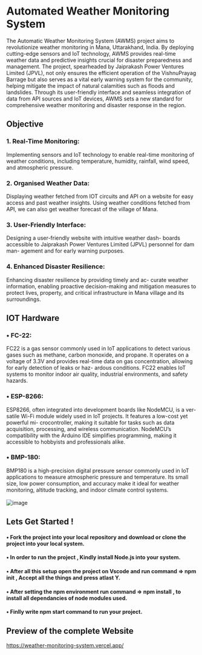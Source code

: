 # Automated Weather Monitoring System

The Automatic Weather Monitoring System (AWMS) project aims to revolutionize weather monitoring in Mana, Uttarakhand, India. By deploying cutting-edge sensors and IoT technology, AWMS provides real-time weather data and predictive insights crucial for disaster preparedness and management. The project, spearheaded by Jaiprakash Power Ventures Limited (JPVL), not only ensures the efficient operation of the VishnuPrayag Barrage but also serves as a vital early warning system for the community, helping mitigate the impact of natural calamities such as floods and landslides. Through its user-friendly interface and seamless integration of data from API sources and IoT devices, AWMS sets a new standard for comprehensive weather monitoring and disaster response in the region.

## Objective
### 1. Real-Time Monitoring:   
Implementing sensors and IoT technology to enable real-time monitoring of weather conditions, including temperature, humidity, rainfall, wind speed, and atmospheric pressure.   
### 2. Organised Weather Data:    
Displaying weather fetched from IOT circuits and API on a website for easy access and past weather insights. Using weather conditions fetched from API, we can also get weather forecast of the village of Mana.   
### 3. User-Friendly Interface:    
Designing a user-friendly website with intuitive weather dash- boards accessible to Jaiprakash Power Ventures Limited (JPVL) personnel for dam man- agement and for early warning purposes.   
### 4. Enhanced Disaster Resilience:   
Enhancing disaster resilience by providing timely and ac- curate weather information, enabling proactive decision-making and mitigation measures to protect lives, property, and critical infrastructure in Mana village and its surroundings.  

## IOT Hardware
### • FC-22:
FC22 is a gas sensor commonly used in IoT applications to detect various gases such as methane, carbon monoxide, and propane. It operates on a voltage of 3.3V and provides real-time data on gas concentration, allowing for early detection of leaks or haz- ardous conditions. FC22 enables IoT systems to monitor indoor air quality, industrial environments, and safety hazards.
### • ESP-8266: 
ESP8266, often integrated into development boards like NodeMCU, is a ver- satile Wi-Fi module widely used in IoT projects. It features a low-cost yet powerful mi- crocontroller, making it suitable for tasks such as data acquisition, processing, and wireless communication. NodeMCU’s compatibility with the Arduino IDE simplifies programming, making it accessible to hobbyists and professionals alike.
### • BMP-180: 
BMP180 is a high-precision digital pressure sensor commonly used in IoT applications to measure atmospheric pressure and temperature. Its small size, low power consumption, and accuracy make it ideal for weather monitoring, altitude tracking, and indoor climate control systems.
<br></br>
![image](https://github.com/Kanika18ss/Weather-Monitoring-System/assets/110254553/26b7a471-c0fd-45ba-9569-c54b13a0e8d7)

## Lets Get Started !
#### • Fork the project into your local repository and download or clone the project into your local system.
#### • In order to run the project , Kindly install Node.js into your system.
#### • After all this setup open the project on Vscode and run command => npm init , Accept all the things and press atlast Y.
#### • After setting the npm environment run command => npm install , to install all dependancies of node modules used.
#### • Finlly write npm start command to run your project.

## Preview of the complete Website
https://weather-monitoring-system.vercel.app/


